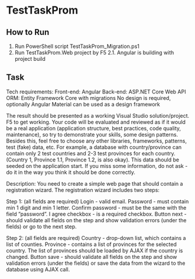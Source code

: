 # TestTaskProm

## How to Run
1. Run PowerShell script TestTaskProm_Migration.ps1
2. Run TestTaskProm.Web project by F5
2.1. Angular is building with project build

## Task
Tech requirements:
Front-end: Angular
Back-end: ASP.NET Core Web API
ORM: Entity Framework Core with migrations
No design is required, optionally Angular Material can be used as a design framework

The result should be presented as a working Visual Studio solution/project. F5 to get working.
Your code will be evaluated and reviewed as if it would be a real application (application structure, best practices, code quality, maintenance), so try to demonstrate your skills, some design patterns. Besides this, feel free to choose any other libraries, frameworks, patterns, test (fake) data, etc. For example, a database with country/province can contain only 2 test countries and 2-3 test provinces for each country. (Country 1, Province 1.1, Province 1.2, is also okay). This data should be seeded on the application start.​
If you miss some information, do not ask - do it in the way you think it should be done correctly.

Description:
You need to create a simple web page that should contain a registration wizard. The registration wizard includes two steps:

Step 1: (all fields are required)
Login - valid email.
Password - must contain min 1 digit and min 1 letter.
Confirm password - must be the same with the field ”password”.
I agree checkbox - is a required checkbox.
Button next - should validate all fields on the step and show validation errors (under the fields) or go to the next step.

Step 2: (all fields are required)
Country - drop-down list, which contains a list of counties.
Province - contains a list of provinces for the selected country. The list of provinces should be loaded by AJAX if the country is changed.
Button save - should validate all fields on the step and show validation errors (under the fields) or save the data from the wizard to the database using AJAX call.
